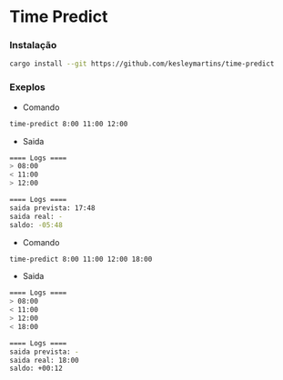 # Time Predict

### Instalação
```sh
cargo install --git https://github.com/kesleymartins/time-predict
```

### Exeplos
- Comando
```sh
time-predict 8:00 11:00 12:00
```

- Saida
```sh
==== Logs ====
> 08:00
< 11:00
> 12:00

==== Logs ====
saida prevista: 17:48
saida real: -
saldo: -05:48
```

- Comando
```sh
time-predict 8:00 11:00 12:00 18:00
```

- Saida
```sh
==== Logs ====
> 08:00
< 11:00
> 12:00
< 18:00

==== Logs ====
saida prevista: -
saida real: 18:00
saldo: +00:12
```
